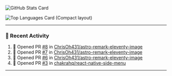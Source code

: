 ![GitHub Stats Card](https://github-readme-stats.vercel.app/api?username=7nohe&count_private=true&theme=react)

![Top Languages Card (Compact layout)](https://github-readme-stats.vercel.app/api/top-langs/?username=7nohe&layout=compact&theme=react)

---

### :koala: Recent Activity

<!--START_SECTION:activity-->
1. 💪 Opened PR [#8](https://github.com/ChrisOh431/astro-remark-eleventy-image/pull/8) in [ChrisOh431/astro-remark-eleventy-image](https://github.com/ChrisOh431/astro-remark-eleventy-image)
2. 💪 Opened PR [#7](https://github.com/ChrisOh431/astro-remark-eleventy-image/pull/7) in [ChrisOh431/astro-remark-eleventy-image](https://github.com/ChrisOh431/astro-remark-eleventy-image)
3. 💪 Opened PR [#6](https://github.com/ChrisOh431/astro-remark-eleventy-image/pull/6) in [ChrisOh431/astro-remark-eleventy-image](https://github.com/ChrisOh431/astro-remark-eleventy-image)
4. 💪 Opened PR [#3](https://github.com/chakrahq/react-native-side-menu/pull/3) in [chakrahq/react-native-side-menu](https://github.com/chakrahq/react-native-side-menu)
<!--END_SECTION:activity-->

---
